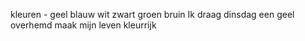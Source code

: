 kleuren -
geel
blauw
wit
zwart
groen
bruin
Ik draag dinsdag een geel overhemd 
maak mijn leven kleurrijk
